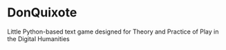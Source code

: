 # DonQuixote
Little Python-based text game designed for Theory and Practice of Play in the Digital Humanities
